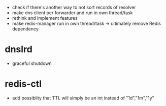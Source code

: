 - check if there's another way to not sort records of resolver
- make dns client per forwarder and run in own thread/task
- rethink and implement features
- make redis-manager run in own thread/task
-> ultimately remove Redis dependency

# dnslrd

- graceful shutdown

# redis-ctl

- add possiblity that TTL will simply be an int instead of "1d","1m","1y" 

